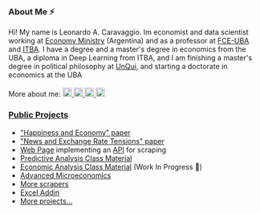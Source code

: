 ### About Me ⚡
Hi! My name is Leonardo A. Caravaggio. Im economist and data scientist working at [Economy Ministry](https://www.argentina.gob.ar/economia) (Argentina) and as a professor at [FCE-UBA](https://www.economicas.uba.ar/) and [ITBA](https://www.itba.edu.ar/). I have a degree and a master's degree in economics from the UBA, a diploma in Deep Learning from ITBA, and I am finishing a master's degree in political philosophy at [UnQui](http://www.unq.edu.ar/), and starting a doctorate in economics at the UBA<br />
<br />
More about me: 
<a href="https://lcaravaggio.github.io/"><img border="0" title="WebSite" src="https://www.freepnglogos.com/uploads/logo-website-png/logo-website-website-logo-png-transparent-background-background-15.png" width="18" height="18">
<a href="https://www.linkedin.com/in/leocaravaggio/"><img border="0" title="LinkedIn" src="https://upload.wikimedia.org/wikipedia/commons/thumb/c/ca/LinkedIn_logo_initials.png/800px-LinkedIn_logo_initials.png" width="18" height="18">
<a href="https://twitter.com/leocaravaggio"><img border="0" title="Twitter" src="https://upload.wikimedia.org/wikipedia/commons/thumb/4/4f/Twitter-logo.svg/1200px-Twitter-logo.svg.png" width="18" height="18">
<a href="https://uba.academia.edu/LeonardoCaravaggio"><img border="0" title="Academia.edu" src="https://cdn-icons-png.flaticon.com/512/2111/2111304.png" width="18" height="18">

### Public Projects
* ["Happiness and Economy" paper](https://github.com/LCaravaggio/FelicidadyEconomia)
* ["News and Exchange Rate Tensions" paper](https://github.com/LCaravaggio/Noticias_y_Tensiones_Cambiarias)
* [Web Page](https://github.com/LCaravaggio/Scrapers_Web) implementing an [API](https://github.com/LCaravaggio/Scrapers_API) for scraping
* [Predictive Analysis Class Material](https://github.com/LCaravaggio/AnalisisPredictivo)
* [Economic Analysis Class Material](https://github.com/LCaravaggio/AnalisisEconomico) (Work In Progress 🔭)
* [Advanced Microeconomics](https://github.com/LCaravaggio/Microeconomia2)
* [More scrapers](https://github.com/LCaravaggio/scrapers)
* [Excel Addin](https://github.com/LCaravaggio/LAC)
* [More projects...](https://github.com/LCaravaggio?tab=repositories)


<!--
- 🔭 I’m currently working on ...
- 🌱 I’m currently learning ...
- 👯 I’m looking to collaborate on ...
- 🤔 I’m looking for help with ...
- 💬 Ask me about ...
- 📫 How to reach me: ...
- 😄 Pronouns: ...
- ⚡ Fun fact: ...
-->
